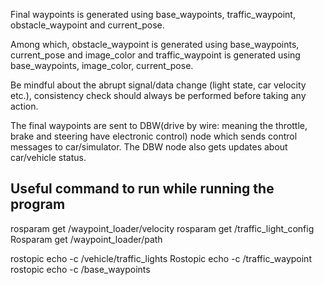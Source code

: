 Final waypoints is generated using base_waypoints, traffic_waypoint, obstacle_waypoint and current_pose.

Among which, obstacle_waypoint is generated using base_waypoints, current_pose and image_color and traffic_waypoint is generated using base_waypoints, image_color, current_pose.

Be mindful about the abrupt signal/data change (light state, car velocity etc.), consistency check should always be performed before taking any action.

The final waypoints are sent to DBW(drive by wire: meaning the throttle, brake and steering have electronic control) node which sends control messages to car/simulator. The DBW node also gets updates about car/vehicle status.

## Useful command to run while running the program

rosparam get /waypoint_loader/velocity
rosparam get /traffic_light_config
Rosparam get /waypoint_loader/path

rostopic echo -c /vehicle/traffic_lights
Rostopic echo -c /traffic_waypoint
rostopic echo -c /base_waypoints
